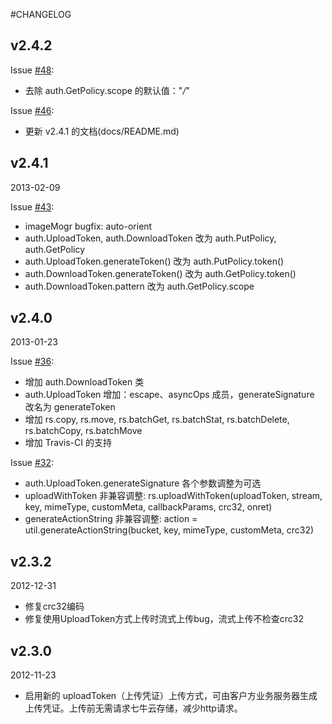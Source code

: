 #CHANGELOG

## v2.4.2

Issue [#48](https://github.com/qiniu/nodejs-sdk/pull/48):

- 去除 auth.GetPolicy.scope 的默认值："*/*"

Issue [#46](https://github.com/qiniu/nodejs-sdk/pull/46):

- 更新 v2.4.1 的文档(docs/README.md)


## v2.4.1

2013-02-09

Issue [#43](https://github.com/qiniu/nodejs-sdk/pull/43):

- imageMogr bugfix: auto-orient
- auth.UploadToken, auth.DownloadToken 改为 auth.PutPolicy, auth.GetPolicy
- auth.UploadToken.generateToken() 改为 auth.PutPolicy.token()
- auth.DownloadToken.generateToken() 改为 auth.GetPolicy.token()
- auth.DownloadToken.pattern 改为 auth.GetPolicy.scope


## v2.4.0

2013-01-23

Issue [#36](https://github.com/qiniu/nodejs-sdk/pull/36):

- 增加 auth.DownloadToken 类
- auth.UploadToken 增加：escape、asyncOps 成员，generateSignature 改名为 generateToken
- 增加 rs.copy, rs.move, rs.batchGet, rs.batchStat, rs.batchDelete, rs.batchCopy, rs.batchMove
- 增加 Travis-CI 的支持

Issue [#32](https://github.com/qiniu/nodejs-sdk/pull/32):

- auth.UploadToken.generateSignature 各个参数调整为可选
- uploadWithToken 非兼容调整: rs.uploadWithToken(uploadToken, stream, key, mimeType, customMeta, callbackParams, crc32, onret)
- generateActionString 非兼容调整: action = util.generateActionString(bucket, key, mimeType, customMeta, crc32)


## v2.3.2

2012-12-31

- 修复crc32编码
- 修复使用UploadToken方式上传时流式上传bug，流式上传不检查crc32


## v2.3.0

2012-11-23

- 启用新的 uploadToken（上传凭证）上传方式，可由客户方业务服务器生成上传凭证。上传前无需请求七牛云存储，减少http请求。

